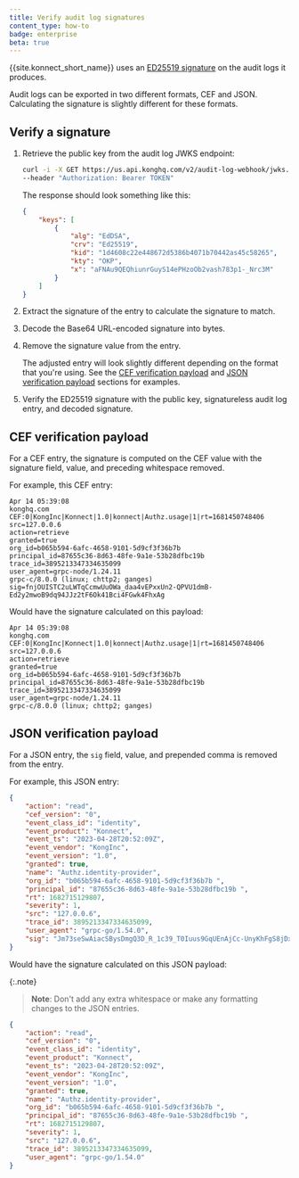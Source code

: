 ```yaml
---
title: Verify audit log signatures
content_type: how-to
badge: enterprise
beta: true
---
```


{{site.konnect_short_name}} uses an [ED25519 signature](https://ed25519.cr.yp.to/) on the audit logs it produces.

Audit logs can be exported in two different formats, CEF and JSON. 
Calculating the signature is slightly different for these formats.

## Verify a signature

1. Retrieve the public key from the audit log JWKS endpoint:

    ```sh
    curl -i -X GET https://us.api.konghq.com/v2/audit-log-webhook/jwks.json \
    --header "Authorization: Bearer TOKEN"
    ```

    The response should look something like this:

    ```json
    {
        "keys": [
            {
                "alg": "EdDSA",
                "crv": "Ed25519",
                "kid": "1d4608c22e448672d5386b4071b70442as45c58265",
                "kty": "OKP",
                "x": "aFNAu9QEQhiunrGuyS14ePHzoOb2vash783p1-_Nrc3M"
            }
        ]
    }
    ```
1. Extract the signature of the entry to calculate the signature to match. 

1. Decode the Base64 URL-encoded signature into bytes.

1. Remove the signature value from the entry.

   The adjusted entry will look slightly different depending on the format that you're using. 
   See the [CEF verification payload](#cef-verification-payload) and 
   [JSON verification payload](#json-verification-payload) sections for examples.

1. Verify the ED25519 signature with the public key, signatureless audit log entry, and decoded signature.

## CEF verification payload

For a CEF entry, the signature is computed on the CEF value with the signature field, value, and 
preceding whitespace removed. 

For example, this CEF entry:

```
Apr 14 05:39:08 
konghq.com 
CEF:0|KongInc|Konnect|1.0|konnect|Authz.usage|1|rt=1681450748406 
src=127.0.0.6 
action=retrieve 
granted=true 
org_id=b065b594-6afc-4658-9101-5d9cf3f36b7b 
principal_id=87655c36-8d63-48fe-9a1e-53b28dfbc19b 
trace_id=3895213347334635099 
user_agent=grpc-node/1.24.11 
grpc-c/8.0.0 (linux; chttp2; ganges) 
sig=fnjOUISTC2uLWTqCcmwUuOWa_daa4vEPxxUn2-QPVU1dmB-Ed2y2mwoB9dq94JJz2tF6Ok41Bci4FGwk4FhxAg
```

Would have the signature calculated on this payload:

```
Apr 14 05:39:08 
konghq.com 
CEF:0|KongInc|Konnect|1.0|konnect|Authz.usage|1|rt=1681450748406 
src=127.0.0.6 
action=retrieve 
granted=true 
org_id=b065b594-6afc-4658-9101-5d9cf3f36b7b 
principal_id=87655c36-8d63-48fe-9a1e-53b28dfbc19b 
trace_id=3895213347334635099 
user_agent=grpc-node/1.24.11 
grpc-c/8.0.0 (linux; chttp2; ganges)
```

## JSON verification payload

For a JSON entry, the `sig` field, value, and prepended comma is removed from the entry. 

For example, this JSON entry:

```json
{
    "action": "read",
    "cef_version": "0",
    "event_class_id": "identity",
    "event_product": "Konnect",
    "event_ts": "2023-04-28T20:52:09Z",
    "event_vendor": "KongInc",
    "event_version": "1.0",
    "granted": true,
    "name": "Authz.identity-provider",
    "org_id": "b065b594-6afc-4658-9101-5d9cf3f36b7b ",
    "principal_id": "87655c36-8d63-48fe-9a1e-53b28dfbc19b ",
    "rt": 1682715129807,
    "severity": 1,
    "src": "127.0.0.6",
    "trace_id": 3895213347334635099,
    "user_agent": "grpc-go/1.54.0",
    "sig": "Jm73seSwAiacSBysDmgQ3D_R_1c39_T0Iuus9GqUEnAjCc-UnyKhFgS8jDx5UIl4J6PTCH5ouuPizwnjnMDECg"
}
```

Would have the signature calculated on this JSON payload:

{:.note}
> **Note**: Don't add any extra whitespace or make any formatting changes to the JSON entries.

```json
{
    "action": "read",
    "cef_version": "0",
    "event_class_id": "identity",
    "event_product": "Konnect",
    "event_ts": "2023-04-28T20:52:09Z",
    "event_vendor": "KongInc",
    "event_version": "1.0",
    "granted": true,
    "name": "Authz.identity-provider",
    "org_id": "b065b594-6afc-4658-9101-5d9cf3f36b7b ",
    "principal_id": "87655c36-8d63-48fe-9a1e-53b28dfbc19b ",
    "rt": 1682715129807,
    "severity": 1,
    "src": "127.0.0.6",
    "trace_id": 3895213347334635099,
    "user_agent": "grpc-go/1.54.0"
}
```
